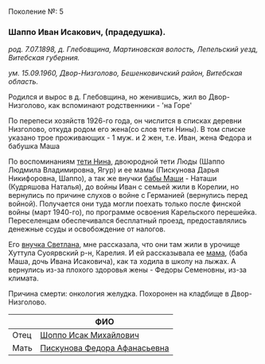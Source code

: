 Поколение №: 5

### Шаппо Иван Исакович, (прадедушка).

_род. 7.07.1898, д. Глебовщина, Мартиновская волость, Лепельский уезд, Витебская губерния._

_ум. 15.09.1960, Двор-Низголово, Бешенковичский район, Витебская область._

Родился и вырос в д. Глебовщина, но женившись, жил во Двор-Низголово, как вспоминают родственники - 'на Горе'

По перепеси хозяйств 1926-го года, он числится в списках деревни Низголово, откуда родом его жена(со слов тети 
Нины). В том списке указано трое проживающих - 1 муж. и 2 жен, т.е. Иван, жена Федора и бабушка Маша

По воспоминаниям [тети Нина](/ancestors/7-Шаппо-Нина-Николаевна), двоюродной тети Люды (Шаппо Людмила Владимировна, Ягур) и ее мамы (Пискунова Дарья Никифоровна, Шаппо), а так же внучки [бабы Маши](/ancestors/6-Шаппо-Мария-Ивановна) - Наташи (Кудряшова Наталья), до войны Иван с семьей 
жили в Корелии, но вернулись по причине слухов о войне с Германией (вернулись перед войной). Получается они туда 
могли поехать только после финской 
войны (март 1940-го), по программе освоения Карельского перешейка. Переселенцам обеспечивался бесплатный проезд, 
предоставлялись денежные ссуды и освобождение от налогов.

Его [внучка Светлана](/ancestors/7-Шаппо-Светлана-Ивановна), мне рассказала, что они там жили в урочище Хуттула Суоярвский р-н, Карелия. 
И ей рассказывала ее [мама](/ancestors/6-Шаппо-Мария-Ивановна), (баба Маша, дочь Ивана Исаковича), как та ходила в школу на лыжах. 
А вернулись из-за плохого здоровья жены - Федоры Семеновны, из-за климата.

Причина смерти: онкология желудка. Похоронен на кладбище в Двор-Низголово.

|   | ФИО                                                                       |
|----------|---------------------------------------------------------------------------|
| Отец     | [Шоппо Исак Михайлович](/ancestors/4-Шоппо-Исак-Михайлович)               |
| Мать     | [Пискунова Федора Афанасьевна](/ancestors/4-Пискунова-Федора-Афанасьевна) |
